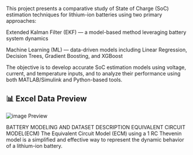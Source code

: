This project presents a comparative study of State of Charge (SoC) estimation techniques for lithium-ion batteries using two primary approaches:

Extended Kalman Filter (EKF) — a model-based method leveraging battery system dynamics

Machine Learning (ML) — data-driven models including Linear Regression, Decision Trees, Gradient Boosting, and XGBoost

The objective is to develop accurate SoC estimation models using voltage, current, and temperature inputs, and to analyze their performance using both MATLAB/Simulink and Python-based tools.
## 📊 Excel Data Preview

![image Preview](simulink/thevnin.png)




BATTERY MODELING AND DATASET DESCRIPTION
EQUIVALENT CIRCUIT MODEL(ECM)
The Equivalent Circuit Model (ECM) using a 1 RC Thevenin model is a simplified and effective way to represent the dynamic behavior of a lithium-ion battery.

